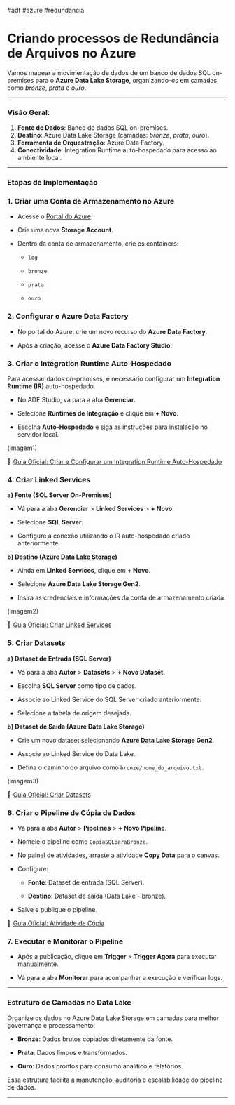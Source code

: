 #adf #azure #redundancia


# Criando processos de Redundância de Arquivos no Azure

Vamos mapear a movimentação de dados de um banco de dados SQL on-premises para o **Azure Data Lake Storage**, organizando-os em camadas como _bronze_, _prata_ e _ouro_. 

---

### Visão Geral:

1. **Fonte de Dados**: Banco de dados SQL on-premises.
2. **Destino**: Azure Data Lake Storage (camadas: _bronze_, _prata_, _ouro_).
3. **Ferramenta de Orquestração**: Azure Data Factory.
4. **Conectividade**: Integration Runtime auto-hospedado para acesso ao ambiente local.
   
---

### Etapas de Implementação

### 1. Criar uma Conta de Armazenamento no Azure

- Acesse o [Portal do Azure](https://portal.azure.com).

- Crie uma nova **Storage Account**.
   
- Dentro da conta de armazenamento, crie os containers:
    
    - `log`
        
    - `bronze`
        
    - `prata`
        
    - `ouro`
        

### 2. Configurar o Azure Data Factory

- No portal do Azure, crie um novo recurso do **Azure Data Factory**.

- Após a criação, acesse o **Azure Data Factory Studio**.
   

### 3. Criar o Integration Runtime Auto-Hospedado

Para acessar dados on-premises, é necessário configurar um **Integration Runtime (IR)** auto-hospedado.

- No ADF Studio, vá para a aba **Gerenciar**.

- Selecione **Runtimes de Integração** e clique em **+ Novo**.
   
- Escolha **Auto-Hospedado** e siga as instruções para instalação no servidor local.


(imagem1)

🔗 [Guia Oficial: Criar e Configurar um Integration Runtime Auto-Hospedado](https://learn.microsoft.com/pt-br/azure/data-factory/create-self-hosted-integration-runtime)

### 4. Criar Linked Services

**a) Fonte (SQL Server On-Premises)**

- Vá para a aba **Gerenciar** > **Linked Services** > **+ Novo**.

- Selecione **SQL Server**.
   
- Configure a conexão utilizando o IR auto-hospedado criado anteriormente.
   

**b) Destino (Azure Data Lake Storage)**

- Ainda em **Linked Services**, clique em **+ Novo**.
   
- Selecione **Azure Data Lake Storage Gen2**.
   
- Insira as credenciais e informações da conta de armazenamento criada.

(imagem2)

🔗 [Guia Oficial: Criar Linked Services](https://learn.microsoft.com/pt-br/azure/data-factory/concepts-linked-services)

### 5. Criar Datasets

**a) Dataset de Entrada (SQL Server)**

- Vá para a aba **Autor** > **Datasets** > **+ Novo Dataset**.

- Escolha **SQL Server** como tipo de dados.

- Associe ao Linked Service do SQL Server criado anteriormente.

- Selecione a tabela de origem desejada.


**b) Dataset de Saída (Azure Data Lake Storage)**

- Crie um novo dataset selecionando **Azure Data Lake Storage Gen2**.

- Associe ao Linked Service do Data Lake.

- Defina o caminho do arquivo como `bronze/nome_do_arquivo.txt`.

(imagem3)

🔗 [Guia Oficial: Criar Datasets](https://learn.microsoft.com/pt-br/azure/data-factory/concepts-datasets-linked-services)

### 6. Criar o Pipeline de Cópia de Dados

- Vá para a aba **Autor** > **Pipelines** > **+ Novo Pipeline**.

- Nomeie o pipeline como `CopiaSQLparaBronze`.

- No painel de atividades, arraste a atividade **Copy Data** para o canvas.

- Configure:

    - **Fonte**: Dataset de entrada (SQL Server).

    - **Destino**: Dataset de saída (Data Lake - bronze).

- Salve e publique o pipeline.


🔗 [Guia Oficial: Atividade de Cópia](https://learn.microsoft.com/pt-br/azure/data-factory/copy-activity-overview)

### 7. Executar e Monitorar o Pipeline

- Após a publicação, clique em **Trigger** > **Trigger Agora** para executar manualmente.

- Vá para a aba **Monitorar** para acompanhar a execução e verificar logs.


---

### Estrutura de Camadas no Data Lake

Organize os dados no Azure Data Lake Storage em camadas para melhor governança e processamento:

- **Bronze**: Dados brutos copiados diretamente da fonte.

- **Prata**: Dados limpos e transformados.

- **Ouro**: Dados prontos para consumo analítico e relatórios.


Essa estrutura facilita a manutenção, auditoria e escalabilidade do pipeline de dados.

---



